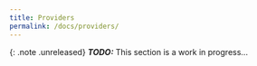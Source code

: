 ```yaml
---
title: Providers
permalink: /docs/providers/
---
```


{: .note .unreleased}
**_TODO:_** This section is a work in progress...

<div style="min-height: 800px"></div>
